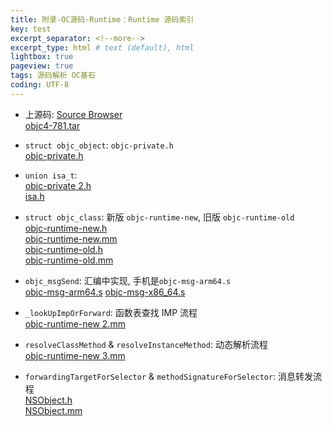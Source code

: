```yaml
---
title: 附录-OC源码-Runtime：Runtime 源码索引       
key: test
excerpt_separator: <!--more-->
excerpt_type: html # text (default), html
lightbox: true
pageview: true
tags: 源码解析 OC基石
coding: UTF-8
---  
```

* 上源码: [Source Browser](https://opensource.apple.com/tarballs/objc4/)  
<a href='/assets/images/源码解析/runtime/objc4-781.tar'>objc4-781.tar</a>    
  
* `struct objc_object`: `objc-private.h`  
<a href='/assets/images/源码解析/runtime/objc-private.h'>objc-private.h</a>    
  
* `union isa_t`:  
<a href='/assets/images/源码解析/runtime/objc-private%202.h'>objc-private 2.h</a>  
<a href='/assets/images/源码解析/runtime/isa.h'>isa.h</a>    
  
* `struct objc_class`: 新版 `objc-runtime-new`, 旧版 `objc-runtime-old`  
<a href='/assets/images/源码解析/runtime/objc-runtime-new.h'>objc-runtime-new.h</a>  
<a href='/assets/images/源码解析/runtime/objc-runtime-new.mm'>objc-runtime-new.mm</a>  
<a href='/assets/images/源码解析/runtime/objc-runtime-old.h'>objc-runtime-old.h</a>  
<a href='/assets/images/源码解析/runtime/objc-runtime-old.mm'>objc-runtime-old.mm</a>    
  
* `objc_msgSend`: 汇编中实现, 手机是`objc-msg-arm64.s`  
<a href='/assets/images/源码解析/runtime/objc-msg-arm64.s'>objc-msg-arm64.s</a> 
 <a href='/assets/images/源码解析/runtime/objc-msg-x86_64.s'>objc-msg-x86_64.s</a>    
  
* `_lookUpImpOrForward`: 函数表查找 IMP 流程  
<a href='/assets/images/源码解析/runtime/objc-runtime-new%202.mm'>objc-runtime-new 2.mm</a>    
  
* `resolveClassMethod` & `resolveInstanceMethod`: 动态解析流程  
<a href='/assets/images/源码解析/runtime/objc-runtime-new%203.mm'>objc-runtime-new 3.mm</a>    
  
* `forwardingTargetForSelector` & `methodSignatureForSelector`: 消息转发流程  
<a href='/assets/images/源码解析/runtime/NSObject.h'>NSObject.h</a>  
<a href='/assets/images/源码解析/runtime/NSObject.mm'>NSObject.mm</a>    